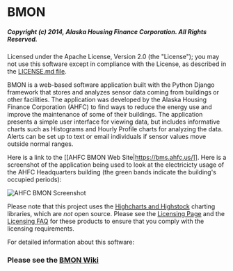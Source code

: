 # BMON

##### Copyright (c) 2014, Alaska Housing Finance Corporation.  All Rights Reserved.

Licensed under the Apache License, Version 2.0 (the "License");
you may not use this software except in compliance with the License,
as described in the [LICENSE.md file](LICENSE.md).

BMON is a web-based software application built with the Python Django framework that stores and analyzes sensor data coming from buildings or other facilities. The application was developed by the Alaska Housing Finance Corporation (AHFC) to find ways to reduce the energy use and improve the maintenance of some of their buildings. The application presents a simple user interface for viewing data, but includes informative charts such as Histograms and Hourly Profile charts for analyzing the data. Alerts can be set up to text or email individuals if sensor values move outside normal ranges.

Here is a link to the [[AHFC BMON Web Site|https://bms.ahfc.us/]].  Here is a screenshot of the application being used to look at the electricicty usage of the AHFC Headquarters building (the green bands indicate the building's occupied periods):

![AHFC BMON Screenshot](../../wiki/images/sample_screen.png)

Please note that this project uses the [Highcharts and Highstock](http://www.highcharts.com/) charting libraries, which are *not* open source.  Please see the [Licensing Page](http://shop.highsoft.com/highcharts.html) and the [Licensing FAQ](http://shop.highsoft.com/faq#licensing-faq) for these products to ensure that you comply with the licensing requirements.

For detailed information about this software: 

### Please see the [BMON Wiki](../../wiki)
